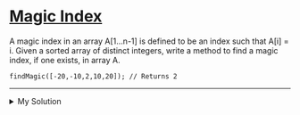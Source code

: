 # [Magic Index](https://www.codewars.com/kata/57d5fed61a6282bf6f002a5f)

A magic index in an array A[1...n-1] is defined to be an index such that A[i] = i. Given a sorted array of distinct integers, write a method to find a magic index, if one exists, in array A.

```
findMagic([-20,-10,2,10,20]); // Returns 2
```

---

<details><summary>My Solution</summary>

```js
function findMagic(arr) {
  for (let i = 0; i < arr.length; i++) {
    if (arr[i] === i) return i
  }

  return -1
}
```

</details>
